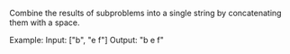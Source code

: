 Combine the results of subproblems into a single string by concatenating them with a space.

Example:
Input: ["b", "e f"]
Output: "b e f"